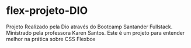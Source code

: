# flex-projeto-DIO
 Projeto Realizado pela Dio através do Bootcamp Santander Fullstack. Ministrado pela professora Karen Santos.   Este é um projeto para entender melhor na prática sobre CSS Flexbox
